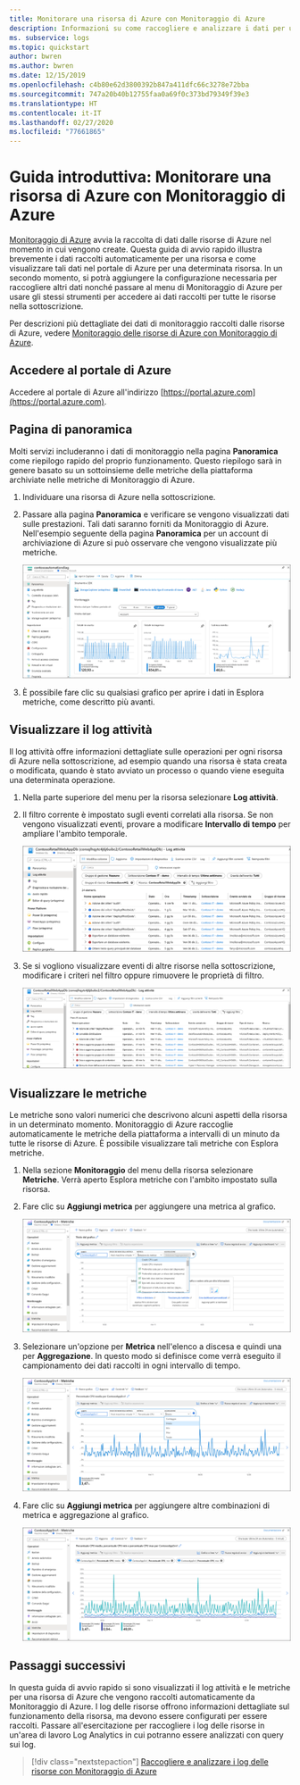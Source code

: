 ```yaml
---
title: Monitorare una risorsa di Azure con Monitoraggio di Azure
description: Informazioni su come raccogliere e analizzare i dati per una risorsa di Azure in Monitoraggio di Azure.
ms. subservice: logs
ms.topic: quickstart
author: bwren
ms.author: bwren
ms.date: 12/15/2019
ms.openlocfilehash: c4b80e62d3800392b847a411dfc66c3278e72bba
ms.sourcegitcommit: 747a20b40b12755faa0a69f0c373bd79349f39e3
ms.translationtype: HT
ms.contentlocale: it-IT
ms.lasthandoff: 02/27/2020
ms.locfileid: "77661865"
---
```

# <a name="quickstart-monitor-an-azure-resource-with-azure-monitor"></a>Guida introduttiva: Monitorare una risorsa di Azure con Monitoraggio di Azure
[Monitoraggio di Azure](../overview.md) avvia la raccolta di dati dalle risorse di Azure nel momento in cui vengono create. Questa guida di avvio rapido illustra brevemente i dati raccolti automaticamente per una risorsa e come visualizzare tali dati nel portale di Azure per una determinata risorsa. In un secondo momento, si potrà aggiungere la configurazione necessaria per raccogliere altri dati nonché passare al menu di Monitoraggio di Azure per usare gli stessi strumenti per accedere ai dati raccolti per tutte le risorse nella sottoscrizione.

Per descrizioni più dettagliate dei dati di monitoraggio raccolti dalle risorse di Azure, vedere [Monitoraggio delle risorse di Azure con Monitoraggio di Azure](../insights/monitor-azure-resource.md).


## <a name="sign-in-to-azure-portal"></a>Accedere al portale di Azure

Accedere al portale di Azure all'indirizzo [https://portal.azure.com](https://portal.azure.com). 


## <a name="overview-page"></a>Pagina di panoramica
Molti servizi includeranno i dati di monitoraggio nella pagina **Panoramica** come riepilogo rapido del proprio funzionamento. Questo riepilogo sarà in genere basato su un sottoinsieme delle metriche della piattaforma archiviate nelle metriche di Monitoraggio di Azure.

1. Individuare una risorsa di Azure nella sottoscrizione.
2. Passare alla pagina **Panoramica** e verificare se vengono visualizzati dati sulle prestazioni. Tali dati saranno forniti da Monitoraggio di Azure. Nell'esempio seguente della pagina **Panoramica** per un account di archiviazione di Azure si può osservare che vengono visualizzate più metriche.

    ![Pagina di panoramica](media/quick-monitor-azure-resource/overview.png)

3. È possibile fare clic su qualsiasi grafico per aprire i dati in Esplora metriche, come descritto più avanti.

## <a name="view-the-activity-log"></a>Visualizzare il log attività
Il log attività offre informazioni dettagliate sulle operazioni per ogni risorsa di Azure nella sottoscrizione, ad esempio quando una risorsa è stata creata o modificata, quando è stato avviato un processo o quando viene eseguita una determinata operazione.

1. Nella parte superiore del menu per la risorsa selezionare **Log attività**.
2. Il filtro corrente è impostato sugli eventi correlati alla risorsa. Se non vengono visualizzati eventi, provare a modificare **Intervallo di tempo** per ampliare l'ambito temporale.

    ![Log attività](media/quick-monitor-azure-resource/activity-log-resource.png)

4. Se si vogliono visualizzare eventi di altre risorse nella sottoscrizione, modificare i criteri nel filtro oppure rimuovere le proprietà di filtro.

    ![Log attività](media/quick-monitor-azure-resource/activity-log-all.png)



## <a name="view-metrics"></a>Visualizzare le metriche
Le metriche sono valori numerici che descrivono alcuni aspetti della risorsa in un determinato momento. Monitoraggio di Azure raccoglie automaticamente le metriche della piattaforma a intervalli di un minuto da tutte le risorse di Azure. È possibile visualizzare tali metriche con Esplora metriche.

1. Nella sezione **Monitoraggio** del menu della risorsa selezionare **Metriche**. Verrà aperto Esplora metriche con l'ambito impostato sulla risorsa.
2. Fare clic su **Aggiungi metrica** per aggiungere una metrica al grafico.
   
   ![Esplora metriche](media/quick-monitor-azure-resource/metrics-explorer-01.png)
   
4. Selezionare un'opzione per **Metrica** nell'elenco a discesa e quindi una per **Aggregazione**. In questo modo si definisce come verrà eseguito il campionamento dei dati raccolti in ogni intervallo di tempo.

    ![Esplora metriche](media/quick-monitor-azure-resource/metrics-explorer-02.png)

5. Fare clic su **Aggiungi metrica** per aggiungere altre combinazioni di metrica e aggregazione al grafico.

    ![Esplora metriche](media/quick-monitor-azure-resource/metrics-explorer-03.png)



## <a name="next-steps"></a>Passaggi successivi
In questa guida di avvio rapido si sono visualizzati il log attività e le metriche per una risorsa di Azure che vengono raccolti automaticamente da Monitoraggio di Azure. I log delle risorse offrono informazioni dettagliate sul funzionamento della risorsa, ma devono essere configurati per essere raccolti. Passare all'esercitazione per raccogliere i log delle risorse in un'area di lavoro Log Analytics in cui potranno essere analizzati con query sui log.

> [!div class="nextstepaction"]
> [Raccogliere e analizzare i log delle risorse con Monitoraggio di Azure](tutorial-resource-logs.md)
